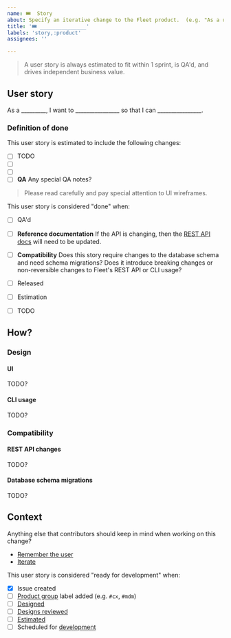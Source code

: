 ```yaml
---
name: 🎟  Story
about: Specify an iterative change to the Fleet product.  (e.g. "As a user, I want to sign in with SSO.")
title: '🎟 _______________'
labels: 'story,:product'
assignees: ''

---
```


> A user story is always estimated to fit within 1 sprint, is QA'd, and drives independent business value.

## User story

As a _________, I want to ________________ so that I can ________________.

<!--
Things to consider:
- What screen are they looking at?  (`As an observer on the host details page…`)
- What do they want to do? (`As an observer on the host details page, I want to run a permitted query.`) 
- Don't get hung up on the "so that I can ________" clause.  It is helpful, but optional.
- Example: "As an admin I would like to be asked for confirmation before deleting a user so that I do not accidentally delete a user."
-->


### Definition of done

This user story is estimated to include the following changes:

- [ ] TODO
- [ ]  
- [ ]  
- [ ] **QA** Any special QA notes?

> Please read carefully and pay special attention to UI wireframes.

<!--
TODO: extrapolate into handbook and include a link
Designs have usually gone through multiple rounds of revisions, but they could easily still be overlooking complexities or edge cases!  When you think you've discovered a blocker, communicate.  Leave a comment [mentioning the appropriate PM](https://fleetdm.com/handbook/company/development-groups) or ask for feedback at your next standup.  Then update this user story's estimation, wireframes, and "definition of done" to reflect your updated understanding.
-->

<!--
Specifying work:
- **Design changes** Does this story include changes to the user interface, or to how the CLI is used?  If so, those designs [will need to reviewed and revised](https://fleetdm.com/handbook/company/why-this-way#why-do-we-use-a-wireframe-first-approach) prior to estimation and before code is written.

- **Database schema migrations** Does this story require changes to the database schema and need schema migrations?  If so, those migrations will need to be written as part of the changes, and additional quality assurance will be required.

- **Technical sub-tasks** The simplest way to manage work is to use a single user story issue, then pass it around between contributors/asignees as seldom as possible.  For some teams, for particular user stories on a case-by-case basis, it may be worthwhile to invest additional overhead in creating separate technical sub-task issues.  If such issues are created, then they can be included as links in the checklist above.

- **QA** Changes are tested by hand prior to submitting pull requests. In addition, quality assurance will do an additional QA check prior to considering this story "done".  Any special QA notes?


- **Out-of-date docs** How will [Fleet's documentation](https://fleetdm.com/docs) and [articles](https://fleetdm.com/articles) need to change to reflect the changes included in this user story?
Any pages we should be sure to review?  Any keywords we should be sure to [search for](https://github.com/fleetdm/fleet/search?q=path%3A%2Fdocs%2F+path%3A%2Farticles%2F+path%3A%2Fschema+sso&type=)?  List these and any other aspects/gotchas the product group should make sure are covered by the documentation.
  - **REST API** If the API is changing, then the [REST API docs](https://fleetdm.com/docs/using-fleet/rest-api) will need to be updated.
  - **Telemetry schema** If osquery-compatible tables are changing as part of this user story, then the [telemetry data model reference](https://fleetdm.com/tables) will need to be updated.
  - **Configuration changes** If this user story includes any changes to the way Fleet is configured, then the server configuration reference will need to be updated.


Rarer things we tend to forget about:


- **Breaking changes (semver)** Does this change introduce breaking changes changes to Fleet's REST API or CLI usage?  If so, then we need to either discuss a major version release with the CTO, or figure out a way to maintain backwards compatibility.

**Changes to paid features** Does this user story add or change any paid features? If so, describe the changes that should be made to the pricing page, and make sure that code for any non-free features lives in the `ee/` directory.
- **Measurement** User stories are small changes that are best served by being released as quickly as possible in order to get real world feedback, whether quantitative or qualitative.  The norm is NOT to prioritize additional analytics or measurement work.  Is it especially important for the change described by this user story to come with extra investment in measuring usage, adoption, and success?  If so, describe what measurements we need to implement, along with the current state of any existing, related measurements.
- **Scope transparency** Does this change the scope of access that Fleet has on end user devices?  If so, describe this user story so that it includes the edits necessary to the [transparency guide](https://fleetdm.com/transparency).

- **Follow-through** Is there anything in particular that we should inform others (people who aren't in this product group) about after this user story is released?  For example: communication to specific customers, tips on how best to highlight this in a release post, gotchas, etc.
-->

This user story is considered "done" when:
- [ ] QA'd
- [ ] **Reference documentation** If the API is changing, then the [REST API docs](https://fleetdm.com/docs/using-fleet/rest-api) will need to be updated.
- [ ] **Compatibility** Does this story require changes to the database schema and need schema migrations?  Does it introduce breaking changes or non-reversible changes to Fleet's REST API or CLI usage?
- [ ] Released
- [ ] Estimation
- [ ] TODO 



## How?


### Design

#### UI

TODO?
<!-- Insert the link to the relevant Figma file. Remove this section if there are no changes to the user interface. -->

#### CLI usage

TODO?
<!-- Specify what changes to the CLI usage are required. Remove this section if there are no changes to the CLI. -->


### Compatibility
#### REST API changes

TODO?
<!-- Specify what changes to the API are required.  Remove this section if there are no changes necessary. -->

#### Database schema migrations

TODO?
<!-- Specify what changes to the database schema are required. Remove this section if there are no changes necessary. -->



## Context

Anything else that contributors should keep in mind when working on this change?

- [Remember the user](https://fleetdm.com/handbook/company#empathy)
- [Iterate](https://fleetdm.com/handbook/company#results)

<!--  TODO: instead of these commented out goodies, pull into the handbook and leave behind a link:

This section is optional and can be included or deleted, as time allows.

As Fleet grows as an all-remote company with more asynchronous processes across timezones, we will rely on this section more and more.

Here are some examples of questions that might be helpful to answer:

- What else should a contributor keep in mind when working on this change?
- Why create this user story?  Why should Fleet work on it?
- Why now?  Why prioritize this user story today?
- What is the business case?  How does this contribute to reaching Fleet's strategic goals?
- What's the problem?
- What is the current situation? Why does the current situation hurt?
- Who are the affected users?
- What are they doing right now to resolve this issue? Why is this so bad?

These questions are helpful for the product team when considering what to prioritize.  (The act of writing the answers is a lot of the value!)  But these answers can also be helpful when users or contributors (including our future selves) have questions about how best to estimate, iterate, or refine.
-->

This user story is considered "ready for development" when:
- [x] Issue created
- [ ] [Product group](https://fleetdm.com/handbook/company/product-groups) label added (e.g. `#cx`, `#mdm`)
- [ ] [Designed](https://fleetdm.com/handbook/company/why-this-way#why-do-we-use-a-wireframe-first-approach)
- [ ] [Designs reviewed](https://fleetdm.com/handbook/business-operations/ceo-handbook#calendar-audit)
- [ ] [Estimated](https://fleetdm.com/handbook/company/why-this-way#why-scrum)
- [ ] Scheduled for [development](https://fleetdm.com/handbook/company/why-this-way#why-a-three-week-cadence)
